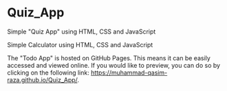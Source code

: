 # Quiz_App
Simple "Quiz App" using HTML, CSS and JavaScript

Simple Calculator using HTML, CSS and JavaScript

The "Todo App" is hosted on GitHub Pages. This means it can be easily accessed and viewed online. If you would like to preview, you can do so by clicking on the following link: https://muhammad-qasim-raza.github.io/Quiz_App/.
